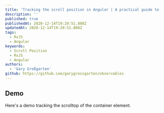 ```yaml
---
title: 'Tracking the scroll position in Angular | A practical guide to RxJS'
description: ''
published: true
publishedAt: 2020-12-14T19:20:51.808Z
updatedAt: 2020-12-14T19:20:51.808Z
tags:
  - RxJS
  - Angular
keywords:
  - Scroll Position
  - RxJS
  - Angular
authors:
  - 'Gary Großgarten'
github: https://github.com/garygrossgarten/observables
---
```


## Demo

Here's a demo tracking the scrolltop of the container element.

<div shortcode="scroll"></div>
<div shortcode="scroll/container"></div>